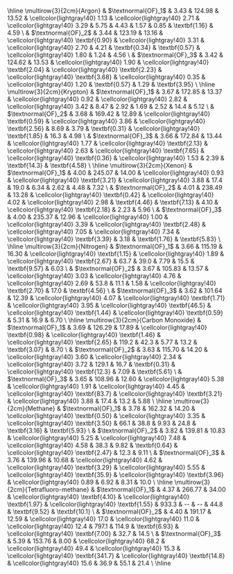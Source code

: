 \hline 
\multirow{3}{2cm}{Argon} & $\textnormal{OF}_1$ & 3.43 & 124.98 & 13.52 &  \cellcolor{lightgray!40} 1.13 &  \cellcolor{lightgray!40} 2.71 &  \cellcolor{lightgray!40} 3.29 &  5.75 &  4.43 &  1.57 &  0.85 &  \textbf{1.16} &  4.59 \\ 
 & $\textnormal{OF}_2$ & 3.44 & 123.19 & 13.16 &  \cellcolor{lightgray!40} \textbf{0.90} &  \cellcolor{lightgray!40} 3.31 &  \cellcolor{lightgray!40} 2.70 &  4.21 &  \textbf{0.34} &  \textbf{0.57} &  \cellcolor{lightgray!40} 1.80 &  1.24 &  4.56 \\ 
 & $\textnormal{OF}_3$ & 3.42 & 124.62 & 13.53 &  \cellcolor{lightgray!40} 1.90 &  \cellcolor{lightgray!40} \textbf{2.04} &  \cellcolor{lightgray!40} \textbf{2.23} &  \cellcolor{lightgray!40} \textbf{3.68} &  \cellcolor{lightgray!40} 0.35 &  \cellcolor{lightgray!40} 1.20 &  \textbf{0.57} &  1.29 &  \textbf{3.95} \\ 
\hline 
\multirow{3}{2cm}{Krypton} & $\textnormal{OF}_1$ & 3.67 & 172.85 & 13.37 &  \cellcolor{lightgray!40} 0.92 &  \cellcolor{lightgray!40} 2.82 &  \cellcolor{lightgray!40} 3.42 &  8.47 &  2.92 &  1.69 &  2.52 &  14.4 &  5.12 \\ 
 & $\textnormal{OF}_2$ & 3.68 & 169.42 & 12.89 &  \cellcolor{lightgray!40} \textbf{0.59} &  \cellcolor{lightgray!40} 3.86 &  \cellcolor{lightgray!40} \textbf{2.56} &  8.69 &  3.79 &  \textbf{0.31} &  \cellcolor{lightgray!40} \textbf{1.85} &  16.3 &  4.98 \\ 
 & $\textnormal{OF}_3$ & 3.66 & 172.84 & 13.44 &  \cellcolor{lightgray!40} 1.77 &  \cellcolor{lightgray!40} \textbf{2.13} &  \cellcolor{lightgray!40} 2.63 &  \cellcolor{lightgray!40} \textbf{7.65} &  \cellcolor{lightgray!40} \textbf{0.36} &  \cellcolor{lightgray!40} 1.53 &  2.39 &  \textbf{14.3} &  \textbf{4.58} \\ 
\hline 
\multirow{3}{2cm}{Xenon} & $\textnormal{OF}_1$ & 4.00 & 245.07 & 14.00 &  \cellcolor{lightgray!40} 0.93 &  \cellcolor{lightgray!40} \textbf{3.21} &  \cellcolor{lightgray!40} 3.88 &  17.4 &  19.0 &  6.34 &  2.62 &  4.48 &  7.32 \\ 
 & $\textnormal{OF}_2$ & 4.01 & 238.49 & 13.28 &  \cellcolor{lightgray!40} \textbf{0.42} &  \cellcolor{lightgray!40} 4.02 &  \cellcolor{lightgray!40} 2.98 &  \textbf{4.46} &  \textbf{7.13} &  4.10 &  \cellcolor{lightgray!40} \textbf{2.18} &  2.23 &  5.96 \\ 
 & $\textnormal{OF}_3$ & 4.00 & 235.37 & 12.96 &  \cellcolor{lightgray!40} 1.00 &  \cellcolor{lightgray!40} 3.39 &  \cellcolor{lightgray!40} \textbf{2.48} &  \cellcolor{lightgray!40} 7.05 &  \cellcolor{lightgray!40} 7.34 &  \cellcolor{lightgray!40} \textbf{3.39} &  3.18 &  \textbf{1.76} &  \textbf{5.83} \\ 
\hline 
\multirow{3}{2cm}{Nitrogen} & $\textnormal{OF}_1$ & 3.66 & 115.19 & 16.30 &  \cellcolor{lightgray!40} \textbf{1.15} &  \cellcolor{lightgray!40} 1.89 &  \cellcolor{lightgray!40} \textbf{2.67} &  63.7 &  39.0 &  7.79 &  15.5 &  \textbf{9.57} &  6.03 \\ 
 & $\textnormal{OF}_2$ & 3.67 & 105.83 & 13.57 &  \cellcolor{lightgray!40} 3.03 &  \cellcolor{lightgray!40} 4.76 &  \cellcolor{lightgray!40} 2.69 &  53.8 &  11.1 &  1.58 &  \cellcolor{lightgray!40} \textbf{2.70} &  17.0 &  \textbf{4.56} \\ 
 & $\textnormal{OF}_3$ & 3.62 & 101.64 & 12.39 &  \cellcolor{lightgray!40} 4.07 &  \cellcolor{lightgray!40} \textbf{1.71} &  \cellcolor{lightgray!40} 3.95 &  \cellcolor{lightgray!40} \textbf{46.5} &  \cellcolor{lightgray!40} \textbf{1.44} &  \cellcolor{lightgray!40} \textbf{0.59} &  5.31 &  16.9 &  6.70 \\ 
\hline 
\multirow{3}{2cm}{Carbon Monoxide} & $\textnormal{OF}_1$ & 3.69 & 126.29 & 17.89 &  \cellcolor{lightgray!40} \textbf{0.98} &  \cellcolor{lightgray!40} \textbf{1.46} &  \cellcolor{lightgray!40} \textbf{2.65} &  119.2 &  42.3 &  5.77 &  13.2 &  \textbf{3.07} &  8.70 \\ 
 & $\textnormal{OF}_2$ & 3.63 & 115.70 & 14.20 &  \cellcolor{lightgray!40} 3.60 &  \cellcolor{lightgray!40} 2.34 &  \cellcolor{lightgray!40} 3.72 &  129.1 &  16.7 &  \textbf{0.31} &  \cellcolor{lightgray!40} \textbf{12.3} &  7.09 &  \textbf{5.61} \\ 
 & $\textnormal{OF}_3$ & 3.65 & 108.96 & 12.60 &  \cellcolor{lightgray!40} 5.38 &  \cellcolor{lightgray!40} 1.91 &  \cellcolor{lightgray!40} 4.45 &  \cellcolor{lightgray!40} \textbf{83.7} &  \cellcolor{lightgray!40} \textbf{3.21} &  \cellcolor{lightgray!40} 3.88 &  17.4 &  13.2 &  5.88 \\ 
\hline 
\multirow{3}{2cm}{Methane} & $\textnormal{OF}_1$ & 3.78 & 162.32 & 14.20 &  \cellcolor{lightgray!40} \textbf{0.50} &  \cellcolor{lightgray!40} 3.35 &  \cellcolor{lightgray!40} \textbf{3.50} &  66.1 &  38.8 &  9.93 &  24.8 &  \textbf{3.16} &  \textbf{5.93} \\ 
 & $\textnormal{OF}_2$ & 3.82 & 139.81 & 10.83 &  \cellcolor{lightgray!40} 5.25 &  \cellcolor{lightgray!40} 7.48 &  \cellcolor{lightgray!40} 4.58 &  38.3 &  9.82 &  \textbf{0.64} &  \cellcolor{lightgray!40} \textbf{2.47} &  12.3 &  9.11 \\ 
 & $\textnormal{OF}_3$ & 3.76 & 139.96 & 10.68 &  \cellcolor{lightgray!40} 4.62 &  \cellcolor{lightgray!40} \textbf{3.29} &  \cellcolor{lightgray!40} 5.55 &  \cellcolor{lightgray!40} \textbf{35.9} &  \cellcolor{lightgray!40} \textbf{3.96} &  \cellcolor{lightgray!40} 0.89 &  6.92 &  8.31 &  10.0 \\ 
\hline 
\multirow{3}{2cm}{Tetrafluoro-methane} & $\textnormal{OF}_1$ & 4.37 & 266.77 & 34.00 &  \cellcolor{lightgray!40} \textbf{4.10} &  \cellcolor{lightgray!40} \textbf{1.97} &  \cellcolor{lightgray!40} \textbf{1.55} &  933.3 &  --  &  --  &  44.8 &  \textbf{9.52} &  \textbf{10.1} \\ 
 & $\textnormal{OF}_2$ & 4.40 & 191.17 & 12.59 &  \cellcolor{lightgray!40} 17.0 &  \cellcolor{lightgray!40} 11.0 &  \cellcolor{lightgray!40} 12.4 &  797.1 &  114.9 &  \textbf{6.93} &  \cellcolor{lightgray!40} \textbf{7.00} &  32.7 &  14.5 \\ 
 & $\textnormal{OF}_3$ & 5.39 & 153.76 & 8.00 &  \cellcolor{lightgray!40} 68.2 &  \cellcolor{lightgray!40} 49.4 &  \cellcolor{lightgray!40} 15.3 &  \cellcolor{lightgray!40} \textbf{341.7} &  \cellcolor{lightgray!40} \textbf{14.8} &  \cellcolor{lightgray!40} 15.6 &  36.9 &  55.1 &  21.4 \\ 
\hline 
